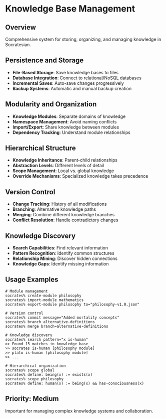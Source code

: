 # Knowledge Base Management

## Overview
Comprehensive system for storing, organizing, and managing knowledge in Socratesian.

## Persistence and Storage
- **File-Based Storage**: Save knowledge bases to files
- **Database Integration**: Connect to relational/NoSQL databases
- **Incremental Saves**: Auto-save changes progressively
- **Backup Systems**: Automatic and manual backup creation

## Modularity and Organization
- **Knowledge Modules**: Separate domains of knowledge
- **Namespace Management**: Avoid naming conflicts
- **Import/Export**: Share knowledge between modules
- **Dependency Tracking**: Understand module relationships

## Hierarchical Structure
- **Knowledge Inheritance**: Parent-child relationships
- **Abstraction Levels**: Different levels of detail
- **Scope Management**: Local vs. global knowledge
- **Override Mechanisms**: Specialized knowledge takes precedence

## Version Control
- **Change Tracking**: History of all modifications
- **Branching**: Alternative knowledge paths
- **Merging**: Combine different knowledge branches
- **Conflict Resolution**: Handle contradictory changes

## Knowledge Discovery
- **Search Capabilities**: Find relevant information
- **Pattern Recognition**: Identify common structures
- **Relationship Mining**: Discover hidden connections
- **Knowledge Gaps**: Identify missing information

## Usage Examples
```
# Module management
socrates% create-module philosophy
socrates% import-module mathematics
socrates% export-module philosophy to="philosophy-v1.0.json"

# Version control
socrates% commit message="Added mortality concepts"
socrates% branch alternative-definitions
socrates% merge branch=alternative-definitions

# Knowledge discovery
socrates% search pattern="x is-human"
>> Found 15 matches in knowledge base
>> socrates is-human [philosophy module]
>> plato is-human [philosophy module]
>> ...

# Hierarchical organization
socrates% scope global
socrates% define: being(x) := exists(x)
socrates% scope philosophy
socrates% define: human(x) := being(x) && has-consciousness(x)
```

## Priority: Medium
Important for managing complex knowledge systems and collaboration.